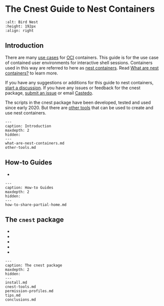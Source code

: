 The Cnest Guide to Nest Containers
==================================

```{image} _static/bird-nest-260px.png
:alt: Bird Nest
:height: 192px
:align: right
```

Introduction
------------

There are many [use
cases](https://docs.fedoraproject.org/en-US/containers/terminology/use_cases/)
for [OCI](https://opencontainers.org/) containers.
This guide is for the use case of contained user environments for interactive
shell sessions.
Containers used in this way are referred to here as [nest
containers](what-are-nest-containers.md).
Read [What are nest containers?](what-are-nest-containers.md) to learn more.

If you have any suggestions or additions for this guide to nest containers,
[start a discussion](https://github.com/castedo/cnest/discussions).
If you have any issues or feedback for the cnest package, [submit an
issue](https://github.com/castedo/cnest/issues) or email
[Castedo](mailto:castedo@castedo.com).


The scripts in the cnest package have been developed, tested and used since
early 2020. But there are [other tools](other-tools.md) that can be used to
create and use nest containers.


```{toctree}
---
caption: Introduction
maxdepth: 2
hidden:
---
what-are-nest-containers.md
other-tools.md
```


How-to Guides
-------------

* [](how-to-share-partial-home.md)

```{toctree}
---
caption: How-to Guides
maxdepth: 2
hidden:
---
how-to-share-partial-home.md
```

The `cnest` package
-------------------

* [](install.md)
* [](cnest-tools.md)
* [](permission-profiles.md)
* [](tips.md)
* [](conclusions.md)


```{toctree}
---
caption: The cnest package
maxdepth: 2
hidden:
---
install.md
cnest-tools.md
permission-profiles.md
tips.md
conclusions.md
```

